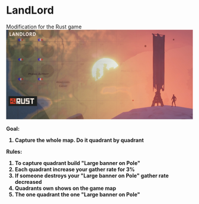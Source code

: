 # LandLord
Modification for the Rust game
![alt text](https://github.com/bravoavo/LandLord/blob/main/rust-landlord.png?raw=true)

<b>Goal:<b>
1. Capture the whole map. Do it quadrant by quadrant

<b>Rules:<b>
1. To capture quadrant build "Large banner on Pole"
2. Each quadrant increase your gather rate for 3%
3. If someone destroys your "Large banner on Pole" gather rate decreased
4. Quadrants own shows on the game map
5. The one quadrant the one "Large banner on Pole"



